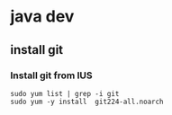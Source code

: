 # java dev

##  install  git

### Install git from IUS

```
sudo yum list | grep -i git
sudo yum -y install  git224-all.noarch 
```

